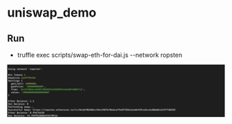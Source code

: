 # uniswap_demo

## Run

- truffle exec scripts/swap-eth-for-dai.js --network ropsten

![Output](https://github.com/vinay10949/uniswap_demo/blob/main/Output.png)
